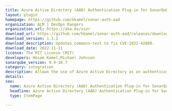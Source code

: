 ```yaml
---
title: Azure Active Directory (AAD) Authentication Plug-in for SonarQube
layout: plugin
homepage: https://github.com/hkamel/sonar-auth-aad
organization: ALM | DevOps Rangers
organization_url: https://aka.ms/vsar
download_url: https://github.com/hkamel/sonar-auth-aad/releases/download/1.3.2/sonar-auth-aad-plugin-1.3.2.jar
download_version: 1.3.2
download_description: Updates commons-text to fix CVE-2022-42889.
download_date: 2022-11-11
license: The MIT License (MIT)
developers: Hosam Kamel,Michael Johnson
sonarqube_version: 9.9-10.7
category: integration
description: Allows the use of Azure Active Directory as an authentication source for SonarQube.
details: 
seo:
  name: Azure Active Directory (AAD) Authentication Plug-in for SonarQube
  headline: Azure Active Directory (AAD) Authentication Plug-in for SonarQube - SonarQube Plugin
  type: ItemPage

---
```

